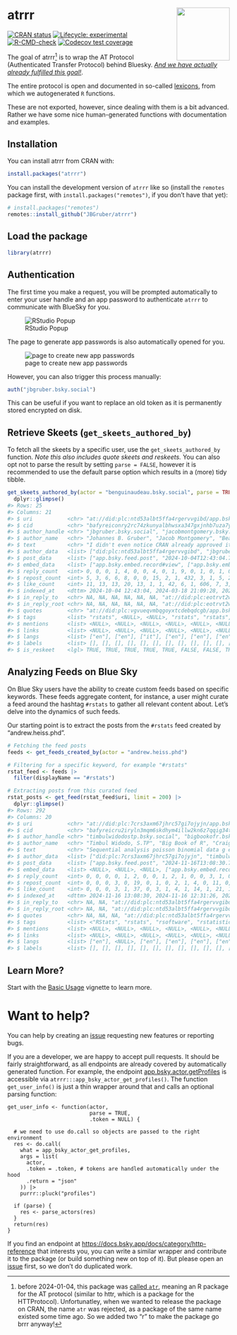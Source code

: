 
<!-- README.md is generated from README.Rmd. Please edit that file -->

# atrrr <img src="man/figures/logo.png" align="right" height="120">

<!-- badges: start -->

[![CRAN
status](https://www.r-pkg.org/badges/version/atrrr)](https://CRAN.R-project.org/package=atrrr)
[![Lifecycle:
experimental](https://img.shields.io/badge/lifecycle-experimental-orange.svg)](https://lifecycle.r-lib.org/articles/stages.html#experimental)
[![R-CMD-check](https://github.com/JBGruber/atrrr/actions/workflows/R-CMD-check.yaml/badge.svg)](https://github.com/JBGruber/atrrr/actions/workflows/R-CMD-check.yaml)
[![Codecov test
coverage](https://codecov.io/gh/JBGruber/atrrr/branch/main/graph/badge.svg)](https://app.codecov.io/gh/JBGruber/atrrr?branch=main)
<!-- badges: end -->

The goal of atrrr[^1] is to wrap the AT Protocol (Authenticated Transfer
Protocol) behind Bluesky. [*And we have actually already fulfilled this
goal!*](#want-to-help).

The entire protocol is open and documented in so-called
[lexicons](https://atproto.com/guides/lexicon), from which we
autogenerated `R` functions.

These are not exported, however, since dealing with them is a bit
advanced. Rather we have some nice human-generated functions with
documentation and examples.

## Installation

You can install atrrr from CRAN with:

``` r
install.packages("atrrr")
```

You can install the development version of `atrrr` like so (install the
`remotes` package first, with `install.packages("remotes")`, if you
don’t have that yet):

``` r
# install.packages("remotes")
remotes::install_github("JBGruber/atrrr")
```

## Load the package

``` r
library(atrrr)
```

## Authentication

The first time you make a request, you will be prompted automatically to
enter your user handle and an app password to authenticate `atrrr` to
communicate with BlueSky for you.

<figure>
<img src="vignettes/figures/password_popup.png" alt="RStudio Popup" />
<figcaption aria-hidden="true">RStudio Popup</figcaption>
</figure>

The page to generate app passwords is also automatically opened for you.

<figure>
<img src="vignettes/figures/app_password.png"
alt="page to create new app passwords" />
<figcaption aria-hidden="true">page to create new app
passwords</figcaption>
</figure>

However, you can also trigger this process manually:

``` r
auth("jbgruber.bsky.social")
```

This can be useful if you want to replace an old token as it is
permanently stored encrypted on disk.

## Retrieve Skeets (`get_skeets_authored_by`)

To fetch all the skeets by a specific user, use the
`get_skeets_authored_by` function. *Note this also includes quote skeets
and reskeets.* You can also opt not to parse the result by setting
`parse = FALSE`, however it is recommended to use the default parse
option which results in a (more) tidy tibble.

``` r
get_skeets_authored_by(actor = "benguinaudeau.bsky.social", parse = TRUE) |>
  dplyr::glimpse()
#> Rows: 25
#> Columns: 21
#> $ uri           <chr> "at://did:plc:ntd53albt5ffa4rgervvgibd/app.bsky.feed.pos…
#> $ cid           <chr> "bafyreiconry2rc74zkunyalbhwsxa347gxjnhb7uza7y4njnecu3ek…
#> $ author_handle <chr> "jbgruber.bsky.social", "jacobmontgomery.bsky.social", "…
#> $ author_name   <chr> "Johannes B. Gruber", "Jacob Montgomery", "Beatrice Magi…
#> $ text          <chr> "I didn't even notice CRAN already approved it, but our …
#> $ author_data   <list> ["did:plc:ntd53albt5ffa4rgervvgibd", "jbgruber.bsky.soc…
#> $ post_data     <list> ["app.bsky.feed.post", "2024-10-04T12:43:04.752Z", ["ap…
#> $ embed_data    <list> ["app.bsky.embed.record#view", ["app.bsky.embed.record#…
#> $ reply_count   <int> 0, 0, 0, 1, 4, 0, 0, 4, 0, 1, 9, 0, 1, 0, 1, 0, 0, 0, 0,…
#> $ repost_count  <int> 5, 3, 6, 6, 8, 0, 0, 15, 2, 1, 432, 3, 1, 5, 28, 0, 0, 0…
#> $ like_count    <int> 11, 13, 13, 20, 13, 1, 1, 42, 6, 1, 606, 7, 3, 10, 35, 1…
#> $ indexed_at    <dttm> 2024-10-04 12:43:04, 2024-03-18 21:09:28, 2024-02-16 17…
#> $ in_reply_to   <chr> NA, NA, NA, NA, NA, NA, "at://did:plc:eotrvt2wp6mqooxjf3…
#> $ in_reply_root <chr> NA, NA, NA, NA, NA, NA, "at://did:plc:eotrvt2wp6mqooxjf3…
#> $ quotes        <chr> "at://did:plc:vgvueqvmbqgoyxtcdebqdcgb/app.bsky.feed.pos…
#> $ tags          <list> "rstats", <NULL>, <NULL>, "rstats", "rstats", <NULL>, <…
#> $ mentions      <list> <NULL>, <NULL>, <NULL>, <NULL>, <NULL>, <NULL>, <NULL>,…
#> $ links         <list> <NULL>, <NULL>, <NULL>, <NULL>, <NULL>, <NULL>, <NULL>,…
#> $ langs         <list> ["en"], ["en"], ["it"], ["en"], ["en"], ["en"], ["en"],…
#> $ labels        <list> [], [], [], [], [], [], [], [], [], [], [], [], [], [],…
#> $ is_reskeet    <lgl> TRUE, TRUE, TRUE, TRUE, TRUE, FALSE, FALSE, TRUE, TRUE, …
```

## Analyzing Feeds on Blue Sky

On Blue Sky users have the ability to create custom feeds based on
specific keywords. These feeds aggregate content, for instance, a user
might curate a feed around the hashtag `#rstats` to gather all relevant
content about. Let’s delve into the dynamics of such feeds.

Our starting point is to extract the posts from the `#rstats` feed
created by “andrew.heiss.phd”.

``` r
# Fetching the feed posts
feeds <- get_feeds_created_by(actor = "andrew.heiss.phd") 

# Filtering for a specific keyword, for example "#rstats"
rstat_feed <- feeds |>
  filter(displayName == "#rstats")

# Extracting posts from this curated feed
rstat_posts <- get_feed(rstat_feed$uri, limit = 200) |>
  dplyr::glimpse()
#> Rows: 292
#> Columns: 20
#> $ uri           <chr> "at://did:plc:7crs3axm67jhrc57gi7ojyjn/app.bsky.feed.pos…
#> $ cid           <chr> "bafyreicru2iryln3mqm6skdhym4illw2kn6z7qqig34trfvsp72zyi…
#> $ author_handle <chr> "timbulwidodostp.bsky.social", "bigbookofr.bsky.social",…
#> $ author_name   <chr> "Timbul Widodo, S.TP", "Big Book of R", "Craig Hamilton"…
#> $ text          <chr> "Sequential analysis poisson binomial data g estimation …
#> $ author_data   <list> ["did:plc:7crs3axm67jhrc57gi7ojyjn", "timbulwidodostp.b…
#> $ post_data     <list> ["app.bsky.feed.post", "2024-11-16T13:08:30.723Z", [[[[…
#> $ embed_data    <list> <NULL>, <NULL>, <NULL>, ["app.bsky.embed.record#view", …
#> $ reply_count   <int> 0, 0, 0, 0, 1, 2, 0, 0, 1, 2, 1, 0, 0, 3, 1, 0, 0, 0, 0,…
#> $ repost_count  <int> 0, 0, 0, 3, 0, 19, 0, 1, 0, 2, 1, 4, 0, 11, 0, 0, 1, 0, …
#> $ like_count    <int> 0, 0, 0, 3, 1, 37, 0, 3, 1, 4, 1, 14, 1, 21, 1, 1, 4, 5,…
#> $ indexed_at    <dttm> 2024-11-16 13:08:30, 2024-11-16 12:31:26, 2024-11-16 12…
#> $ in_reply_to   <chr> NA, NA, "at://did:plc:ntd53albt5ffa4rgervvgibd/app.bsky.…
#> $ in_reply_root <chr> NA, NA, "at://did:plc:ntd53albt5ffa4rgervvgibd/app.bsky.…
#> $ quotes        <chr> NA, NA, NA, "at://did:plc:ntd53albt5ffa4rgervvgibd/app.b…
#> $ tags          <list> <"RStats", "rstats", "rsoftware", "rstatistics">, <NULL…
#> $ mentions      <list> <NULL>, <NULL>, <NULL>, <NULL>, <NULL>, <NULL>, <NULL>,…
#> $ links         <list> <NULL>, <NULL>, <NULL>, <NULL>, <NULL>, <NULL>, <NULL>,…
#> $ langs         <list> ["en"], <NULL>, ["en"], ["en"], ["en"], ["en"], <NULL>,…
#> $ labels        <list> [], [], [], [], [], [], [], [], [], [], [], [], [], [],…
```

## Learn More?

Start with the [Basic
Usage](https://jbgruber.github.io/atrrr/articles/Basic_Usage.html)
vignette to learn more.

# Want to help?

You can help by creating an
[issue](https://github.com/JBGruber/atrrr/issues/new/choose) requesting
new features or reporting bugs.

If you are a developer, we are happy to accept pull requests. It should
be fairly straightforward, as all endpoints are already covered by
automatically generated function. For example, the endpoint
[app.bsky.actor.getProfiles](https://docs.bsky.app/docs/api/app-bsky-actor-get-profiles)
is accessible via `atrrr:::app_bsky_actor_get_profiles()`. The function
`get_user_info()` is just a thin wrapper around that and calls an
optional parsing function:

    get_user_info <- function(actor,
                              parse = TRUE,
                              .token = NULL) {

      # we need to use do.call so objects are passed to the right environment
      res <- do.call( 
        what = app_bsky_actor_get_profiles,
        args = list(
          actor,
          .token = .token, # tokens are handled automatically under the hood
          .return = "json"
        )) |>
        purrr::pluck("profiles")

      if (parse) {
        res <- parse_actors(res)
      }
      return(res)
    }

If you find an endpoint at
<https://docs.bsky.app/docs/category/http-reference> that interests you,
you can write a similar wrapper and contribute it to the package (or
build something new on top of it). But please open an
[issue](https://github.com/JBGruber/atrrr/issues) first, so we don’t do
duplicated work.

[^1]: before 2024-01-04, this package was [called
    `atr`](https://github.com/JBGruber/atrrr/issues/12), meaning an R
    package for the AT protocol (similar to httr, which is a package for
    the HTTProtocol). Unfortunatley, when we wanted to release the
    package on CRAN, the name `atr` was rejected, as a package of the
    same name existed some time ago. So we added two “r” to make the
    package go brrr anyway!
